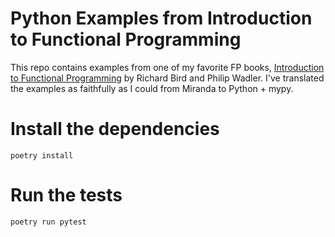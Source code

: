 # Python Examples from Introduction to Functional Programming

This repo contains examples from one of my favorite FP books, [Introduction to Functional Programming](https://www.amazon.com/Introduction-Functional-Programming-Prentice-International/dp/0134841972) by Richard Bird and Philip Wadler. I've translated the examples as faithfully as I could from Miranda to Python + mypy.

# Install the dependencies

`poetry install`

# Run the tests

`poetry run pytest`


